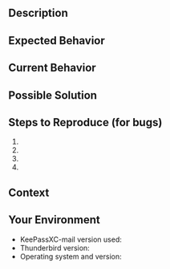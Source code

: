 <!--- Provide a general summary of the issue in the title above. -->

## Description
<!--- Provide a more detailed introduction to the issue itself. -->
<!--- Why you consider it to be a bug or a useful change/improvement? -->

## Expected Behavior
<!--- If you're describing a bug, tell us what should happen. -->
<!--- If you're suggesting a change/improvement, tell us how it should work. -->

## Current Behavior
<!--- If describing a bug, tell us what happens instead of the expected behavior. -->
<!--- If suggesting a change/improvement, explain the difference from current behavior. -->

## Possible Solution
<!--- Not obligatory, but suggest a fix/reason for the bug, -->
<!--- or ideas how to implement the addition or change. -->

## Steps to Reproduce (for bugs)
<!--- Provide an unambiguous set of steps to reproduce this bug. -->
<!--- Including screenshots on the involved popups and an excerpt from the error console (Ctrl + Shift + J) -->
<!--- and the console of the extension (see https://developer.thunderbird.net/add-ons/tips-and-tricks for how -->
<!--- to find it) can help massively to understand the underlying problem. -->
1.
2.
3.
4.

## Context
<!--- How has this issue affected you? What are you trying to accomplish? -->
<!--- Did you reproduce the problem with a fresh Thunderbird profile? -->
<!--- Providing context helps us come up with a solution that is most useful in the real world. -->

## Your Environment
<!--- Include as many relevant details about the environment you experienced the bug in. -->
* KeePassXC-mail version used:
* Thunderbird version:
* Operating system and version:
